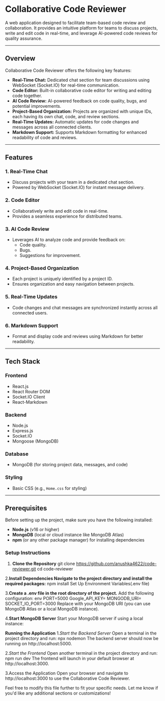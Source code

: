 # Collaborative Code Reviewer

A web application designed to facilitate team-based code review and collaboration. It provides an intuitive platform for teams to discuss projects, write and edit code in real-time, and leverage AI-powered code reviews for quality assurance.

---

## **Overview**
Collaborative Code Reviewer offers the following key features:

- **Real-Time Chat:** Dedicated chat section for team discussions using WebSocket (Socket.IO) for real-time communication.
- **Code Editor:** Built-in collaborative code editor for writing and editing code together.
- **AI Code Review:** AI-powered feedback on code quality, bugs, and potential improvements.
- **Project-Based Organization:** Projects are organized with unique IDs, each having its own chat, code, and review sections.
- **Real-Time Updates:** Automatic updates for code changes and messages across all connected clients.
- **Markdown Support:** Supports Markdown formatting for enhanced readability of code and reviews.

---

## **Features**

### 1. **Real-Time Chat**
- Discuss projects with your team in a dedicated chat section.
- Powered by WebSocket (Socket.IO) for instant message delivery.

### 2. **Code Editor**
- Collaboratively write and edit code in real-time.
- Provides a seamless experience for distributed teams.

### 3. **AI Code Review**
- Leverages AI to analyze code and provide feedback on:
  - Code quality.
  - Bugs.
  - Suggestions for improvement.

### 4. **Project-Based Organization**
- Each project is uniquely identified by a project ID.
- Ensures organization and easy navigation between projects.

### 5. **Real-Time Updates**
- Code changes and chat messages are synchronized instantly across all connected users.

### 6. **Markdown Support**
- Format and display code and reviews using Markdown for better readability.

---

## **Tech Stack**

### **Frontend**
- React.js
- React Router DOM
- Socket.IO Client
- React-Markdown

### **Backend**
- Node.js
- Express.js
- Socket.IO
- Mongoose (MongoDB)

### **Database**
- MongoDB (for storing project data, messages, and code)

### **Styling**
- Basic CSS (e.g., `Home.css` for styling)

---

## **Prerequisites**

Before setting up the project, make sure you have the following installed:

- **Node.js** (v16 or higher)
- **MongoDB** (local or cloud instance like MongoDB Atlas)
- **npm** (or any other package manager) for installing dependencies

### **Setup Instructions**

1. **Clone the Repository**
   git clone https://github.com/anushka4622/code-reviewer.git
   cd code-reviewer
   
2.**Install Dependencies Navigate to the project directory and install the required packages:**
   npm install
   Set Up Environment Variables(.env file)

3.**Create a .env file in the root directory of the project.**
  Add the following configuration:
  env
  PORT=5000
  Google_API_KEY=<you can create it by google ai studio>
  MONGODB_URI=<your-mongodb-connection-string>
  SOCKET_IO_PORT=3000
  Replace <your-mongodb-connection-string> with your MongoDB URI (you can use MongoDB Atlas or a local MongoDB instance).

4.**Start MongoDB Server**
 Start your MongoDB server if using a local instance:
 

 
**Running the Application**
1.*Start the Backend Server* 
  Open a terminal in the project directory and run:
  npx nodemon
  The backend server should now be running on http://localhost:5000.

2.*Start the Frontend*
 Open another terminal in the project directory and run:
 npm run dev
 The frontend will launch in your default browser at http://localhost:3000.

3.Access the Application
 Open your browser and navigate to http://localhost:3000 to use the Collaborative Code Reviewer.


Feel free to modify this file further to fit your specific needs. Let me know if you'd like any additional sections or customizations!
